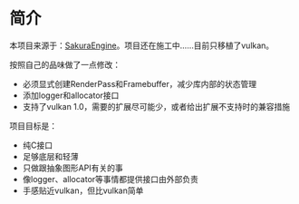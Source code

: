# 简介
本项目来源于：[SakuraEngine](https://github.com/SakuraEngine/SakuraEngine)。项目还在施工中……目前只移植了vulkan。

按照自己的品味做了一点修改：
* 必须显式创建RenderPass和Framebuffer，减少库内部的状态管理
* 添加logger和allocator接口
* 支持了vulkan 1.0，需要的扩展尽可能少，或者给出扩展不支持时的兼容措施

项目目标是：
* 纯C接口
* 足够底层和轻薄
* 只做跟抽象图形API有关的事
* 像logger、allocator等事情都提供接口由外部负责
* 手感贴近vulkan，但比vulkan简单
